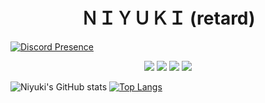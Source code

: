 
<h1 align="center">ＮＩＹＵＫＩ (retard)</h1>

[![Discord Presence](https://lanyard-profile-readme.vercel.app/api/730448609790787585)](https://discord.com/users/730448609790787585)

<p align="center">
  <a href="https://discord.gg/QXghTbvpGU"><img src="https://img.shields.io/badge/Serendia%20Squad%20-006400.svg?&style=for-the-badge&logo=discord&logoColor=white"></a>
  <a href="https://discord.com/users/730448609790787585"><img src="https://img.shields.io/badge/Niyuki%20-808080.svg?&style=for-the-badge&logo=discord&logoColor=white"></a>
  <a href="https://github.com/niyuki"><img src="https://img.shields.io/badge/Github%20-1d202b.svg?&style=for-the-badge&logo=github&logoColor=white"></a>
    <a href="https://npmjs.com/package/niyuki-cli"><img src="https://img.shields.io/badge/My%20Own%20NPM%20Package%20-ff2050.svg?&style=for-the-badge&logo=npm&logoColor=white"></a>
</p>

![Niyuki's GitHub stats](https://github-readme-stats.vercel.app/api?username=niyuki&show_icons=true&theme=merko&border_color=39ff14)
[![Top Langs](https://github-readme-stats.vercel.app/api/top-langs/?username=niyuki&layout=compact&text_color=68B487&title_color=97B901&bg_color=0A0F0B&border_color=39ff14)](https://github.com/niyuki)
